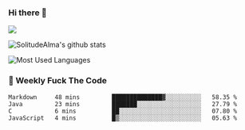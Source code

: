 ### Hi there 👋
<p>
  <a href="https://count.getloli.com/"><img src="https://count.getloli.com/get/@:solitudealma"></a>
</p>

![SolitudeAlma's github stats](https://github-readme-stats.vercel.app/api?username=solitudealma&show_icons=true&theme=radical)

![Most Used Languages](https://github-readme-stats.vercel.app/api/top-langs/?username=solitudealma&layout=compact&hide_border=true&theme=dark)
<!-- ![visitors](https://visitor-badge.glitch.me/badge?page_id=solitudealma.solitudealma.id) -->


### :dart: Weekly Fuck The Code

<!--START_SECTION:waka-->
```text
Markdown     48 mins         ██████████████▓░░░░░░░░░░   58.35 % 
Java         23 mins         ███████░░░░░░░░░░░░░░░░░░   27.79 % 
C            6 mins          ██░░░░░░░░░░░░░░░░░░░░░░░   07.80 % 
JavaScript   4 mins          █▒░░░░░░░░░░░░░░░░░░░░░░░   05.63 % 
```
<!--END_SECTION:waka-->
